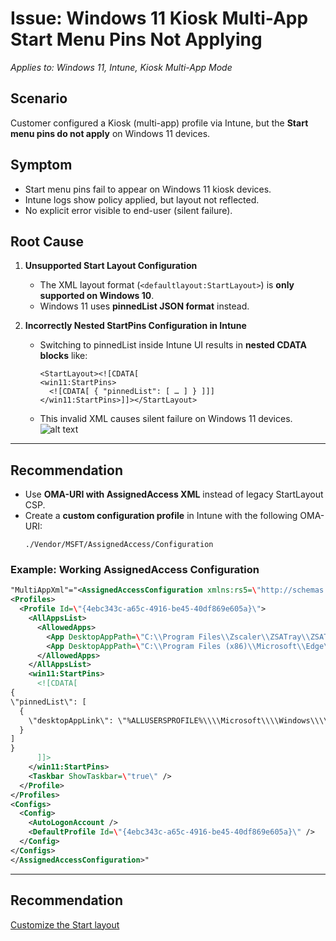 # Issue: Windows 11 Kiosk Multi-App Start Menu Pins Not Applying
*Applies to: Windows 11, Intune, Kiosk Multi-App Mode*

## Scenario
Customer configured a Kiosk (multi-app) profile via Intune, but the **Start menu pins do not apply** on Windows 11 devices.  

## Symptom
- Start menu pins fail to appear on Windows 11 kiosk devices.  
- Intune logs show policy applied, but layout not reflected.  
- No explicit error visible to end-user (silent failure).  

## Root Cause
1. **Unsupported Start Layout Configuration**  
   - The XML layout format (`<defaultlayout:StartLayout>`) is **only supported on Windows 10**.  
   - Windows 11 uses **pinnedList JSON format** instead.  
 
2. **Incorrectly Nested StartPins Configuration in Intune**  
   - Switching to pinnedList inside Intune UI results in **nested CDATA blocks** like:  
     ```
     <StartLayout><![CDATA[
     <win11:StartPins>
       <![CDATA[ { "pinnedList": [ … ] } ]]]
     </win11:StartPins>]]></StartLayout>
     ```
   - This invalid XML causes silent failure on Windows 11 devices.  
   ![alt text](kiosk-startpin.png)
---

## Recommendation
- Use **OMA-URI with AssignedAccess XML** instead of legacy StartLayout CSP.  
- Create a **custom configuration profile** in Intune with the following OMA-URI:  
    ```
    ./Vendor/MSFT/AssignedAccess/Configuration
    ```
### Example: Working AssignedAccess Configuration
```xml
"MultiAppXml"="<AssignedAccessConfiguration xmlns:rs5=\"http://schemas.microsoft.com/AssignedAccess/201810/config\" xmlns=\"http://schemas.microsoft.com/AssignedAccess/2017/config\" xmlns:win11=\"http://schemas.microsoft.com/AssignedAccess/2022/config\">
<Profiles>
  <Profile Id=\"{4ebc343c-a65c-4916-be45-40df869e605a}\">
    <AllAppsList>
      <AllowedApps>
        <App DesktopAppPath=\"C:\\Program Files\\Zscaler\\ZSATray\\ZSATray.exe\" />
        <App DesktopAppPath=\"C:\\Program Files (x86)\\Microsoft\\Edge\\Application\\msedge.exe\" rs5:AutoLaunch=\"true\" />
      </AllowedApps>
    </AllAppsList>
    <win11:StartPins>
      <![CDATA[
{
\"pinnedList\": [
  {
    \"desktopAppLink\": \"%ALLUSERSPROFILE%\\\\Microsoft\\\\Windows\\\\Start Menu\\\\Programs\\\\Microsoft Edge.lnk\"
  }
]
}
      ]]>
    </win11:StartPins>
    <Taskbar ShowTaskbar=\"true\" />
  </Profile>
</Profiles>
<Configs>
  <Config>
    <AutoLogonAccount />
    <DefaultProfile Id=\"{4ebc343c-a65c-4916-be45-40df869e605a}\" />
  </Config>
</Configs>
</AssignedAccessConfiguration>"
```
---

## Recommendation
[Customize the Start layout](https://learn.microsoft.com/en-us/windows/configuration/start/layout?tabs=intune-10%2Ccsp-11&pivots=windows-11)
